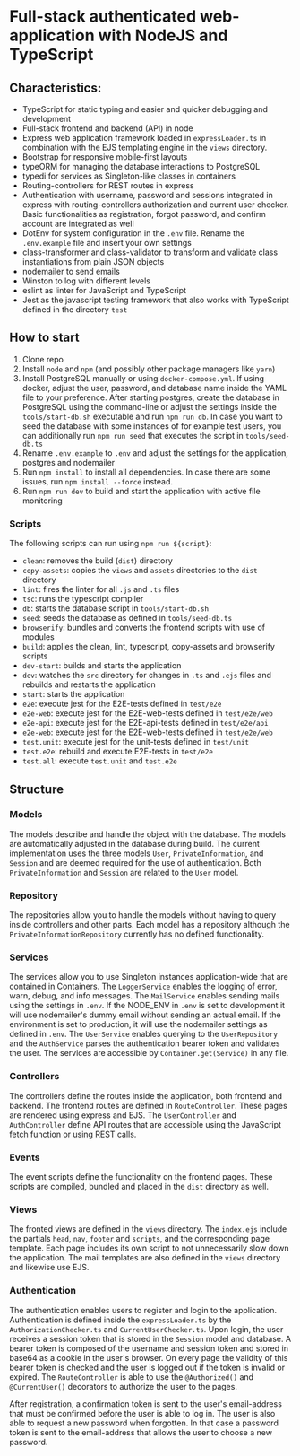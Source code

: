 # Full-stack authenticated web-application with NodeJS and TypeScript

## Characteristics:
* TypeScript for static typing and easier and quicker debugging and development
* Full-stack frontend and backend (API) in node
* Express web application framework loaded in ```expressLoader.ts``` in combination with the EJS templating engine in the ```views``` directory.
* Bootstrap for responsive mobile-first layouts
* typeORM for managing the database interactions to PostgreSQL
* typedi for services as Singleton-like classes in containers
* Routing-controllers for REST routes in express 
* Authentication with username, password and sessions integrated in express with routing-controllers authorization and current user checker. Basic functionalities as registration, forgot password, and confirm account are integrated as well
* DotEnv for system configuration in the ```.env``` file. Rename the ```.env.example``` file and insert your own settings
* class-transformer and class-validator to transform and validate class instantiations from plain JSON objects
* nodemailer to send emails
* Winston to log with different levels
* eslint as linter for JavaScript and TypeScript
* Jest as the javascript testing framework that also works with TypeScript defined in the directory ```test```

## How to start
1. Clone repo
2. Install ```node``` and ```npm``` (and possibly other package managers like ```yarn```)
3. Install PostgreSQL manually or using ```docker-compose.yml```. If using docker, adjust the user, password, and database name inside the YAML file to your preference. After starting postgres, create the database in PostgreSQL using the command-line or adjust the settings inside the ```tools/start-db.sh``` executable and run ```npm run db```. In case you want to seed the database with some instances of for example test users, you can additionally run ```npm run seed``` that executes the script in ```tools/seed-db.ts```
4. Rename ```.env.example``` to ```.env``` and adjust the settings for the application, postgres and nodemailer 
5. Run ```npm install``` to install all dependencies. In case there are some issues, run ```npm install --force``` instead.
6. Run ```npm run dev``` to build and start the application with active file monitoring

### Scripts
The following scripts can run using ```npm run ${script}```:
* ```clean```: removes the build (```dist```) directory
* ```copy-assets```: copies the ```views``` and ```assets``` directories to the ```dist``` directory
* ```lint```: fires the linter for all ```.js``` and ```.ts``` files
* ```tsc```: runs the typescript compiler
* ```db```: starts the database script in ```tools/start-db.sh```
* ```seed```: seeds the database as defined in ```tools/seed-db.ts```
* ```browserify```: bundles and converts the frontend scripts with use of modules
* ```build```: applies the clean, lint, typescript, copy-assets and browserify scripts
* ```dev-start```: builds and starts the application
* ```dev```: watches the ```src``` directory for changes in ```.ts``` and ```.ejs``` files and rebuilds and restarts the application
* ```start```: starts the application
* ```e2e```: execute jest for the E2E-tests defined in ```test/e2e```
* ```e2e-web```: execute jest for the E2E-web-tests defined in ```test/e2e/web```
* ```e2e-api```: execute jest for the E2E-api-tests defined in ```test/e2e/api```
* ```e2e-web```: execute jest for the E2E-web-tests defined in ```test/e2e/web```
* ```test.unit```: execute jest for the unit-tests defined in ```test/unit```
* ```test.e2e```: rebuild and execute E2E-tests in ```test/e2e```
* ```test.all```: execute ```test.unit``` and ```test.e2e```

## Structure
### Models
The models describe and handle the object with the database. The models are automatically adjusted in the database during build. The current implementation uses the three models ```User```, ```PrivateInformation```, and ```Session``` and are deemed required for the use of authentication. Both ```PrivateInformation``` and ```Session``` are related to the ```User``` model. 

### Repository
The repositories allow you to handle the models without having to query inside controllers and other parts. Each model has a repository although the ```PrivateInformationRepository``` currently has no defined functionality. 

### Services
The services allow you to use Singleton instances application-wide that are contained in Containers. The ```LoggerService``` enables the logging of error, warn, debug, and info messages. The ```MailService``` enables sending mails using the settings in ```.env```. If the NODE_ENV in ```.env``` is set to development it will use nodemailer's dummy email without sending an actual email. If the environment is set to production, it will use the nodemailer settings as defined in ```.env```.  The ```UserService``` enables querying to the ```UserRepository``` and the ```AuthService``` parses the authentication bearer token and validates the user. The services are accessible by ```Container.get(Service)``` in any file.

### Controllers
The controllers define the routes inside the application, both frontend and backend. The frontend routes are defined in ```RouteController```. These pages are rendered using express and EJS. The ```UserController``` and ```AuthController``` define API routes that are accessible using the JavaScript fetch function or using REST calls.  

### Events
The event scripts define the functionality on the frontend pages. These scripts are compiled, bundled and placed in the ```dist``` directory as well.

### Views
The fronted views are defined in the ```views``` directory. The ```index.ejs``` include the partials ```head```, ```nav```, ```footer``` and ```scripts```, and the corresponding page template. Each page includes its own script to not unnecessarily slow down the application. The mail templates are also defined in the ```views``` directory and likewise use EJS. 

### Authentication
The authentication enables users to register and login to the application. Authentication is defined inside the ```expressLoader.ts``` by the ```AuthorizationChecker.ts``` and ```CurrentUserChecker.ts```. Upon login, the user receives a session token that is stored in the ```Session``` model and database. A bearer token is composed of the username and session token and stored in base64 as a cookie in the user's browser. On every page the validity of this bearer token is checked and the user is logged out if the token is invalid or expired. The ```RouteController``` is able to use the ```@Authorized()``` and ```@CurrentUser()``` decorators to authorize the user to the pages.

After registration, a confirmation token is sent to the user's email-address that must be confirmed before the user is able to log in. The user is also able to request a new password when forgotten. In that case a password token is sent to the email-address that allows the user to choose a new password. 

